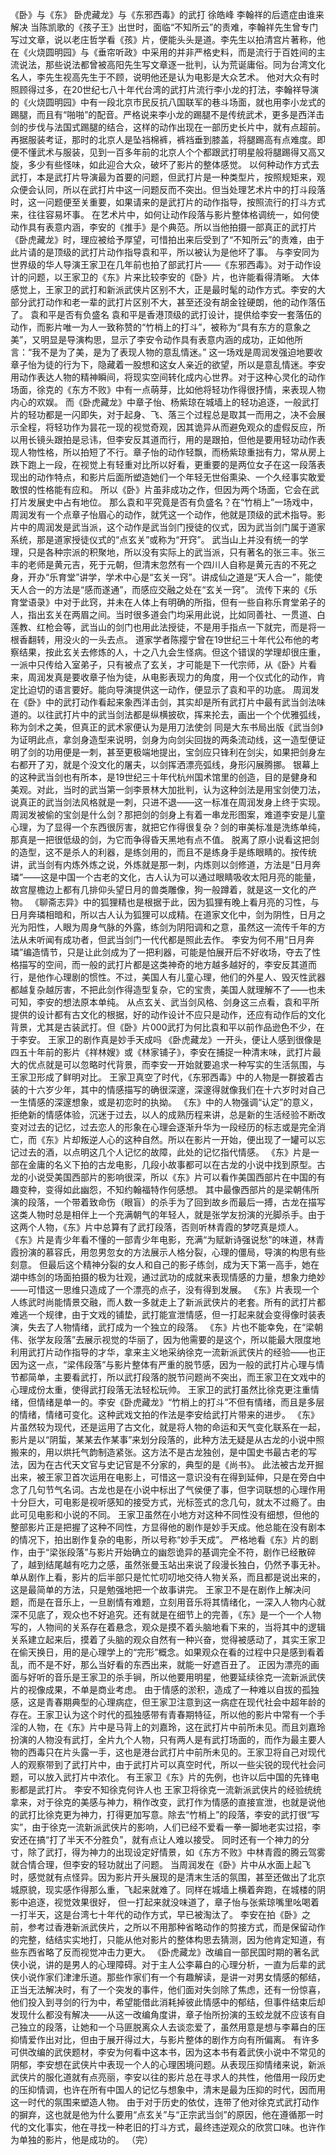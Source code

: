 《卧》与《东》
卧虎藏龙》与《东邪西毒》的武打                                                                                       徐皓峰                               李翰祥的后遗症由谁来解决    当陈凯歌的《孩子王》出世时，面临“不知所云”的责难，李翰祥先生曾专门写过文章，说以老庄哲学看《孩》片，便能头头是道。李先生以拍清宫片著称，他在《火烧圆明园》与《垂帘听政》中采用的并非严格史料，而是流行于百姓间的主流说法，那些说法都曾被高阳先生写文章逐一批判，认为荒诞庸俗。同为台湾文化名人，李先生视高先生于不顾，说明他还是认为电影是大众艺术。     他对大众有时照顾得过多，在20世纪七八十年代台湾的武打片流行李小龙的打法，李翰祥导演的《火烧圆明园》中有一段北京市民反抗八国联军的巷斗场面，就也用李小龙式的踢腿，而且有“啪啪”的配音。严格说来李小龙的踢腿不是传统武术，更多是西洋击剑的步伐与法国式踢腿的结合，这样的动作出现在一部历史长片中，就有点超前。再据服装考证，那时的北京人是坠裆棉裤，裤裆垂到膝盖，将腿踢高有点难度。即便不懂武术与服装，见到一百多年前的北京人个个都跟武打明星般将腿踢得又高又旋，多少有些怪味，如此迎合大众，破坏了影片的整体感觉。     以何种动作方式去武打，本是武打片导演最为首要的问题，但武打片是一种类型片，按照规矩来，观众便会认同，所以在武打片中这一问题反而不突出。但当处理艺术片中的打斗段落时，这一问题便至关重要，如果请来的是武打片的动作指导，按照流行的打斗方式来，往往容易坏事。     在艺术片中，如何让动作段落与影片整体格调统一，如何使动作具有表意内涵，李安的《推手》是个典范。所以当他拍摄一部真正的武打片《卧虎藏龙》时，理应被给予厚望，可惜拍出来后受到了“不知所云”的责难，由于此片请的是顶级的武打片动作指导袁和平，所以被认为是他坏了事。     与李安同为世界级的华人导演王家卫在几年前也拍了部武打片——《东邪西毒》。对于动作设计的问题，以王家卫的《东》片来比较李安的《卧》片，也许能看得清晰。     大体感觉上，王家卫的武打和新派武侠片区别不大，正是最时髦的动作方式。李安的大部分武打动作和老一辈的武打片区别不大，甚至还没有胡金铨硬朗，他的动作落伍了。                                                                袁和平是否有负盛名    袁和平是香港顶级的武打设计，提供给李安一套落伍的动作，而影片唯一为人一致称赞的“竹梢上的打斗”，被称为“具有东方的意象之美”，又明显是导演构思，显示了李安令动作具有表意内涵的成功，正如他所言：“我不是为了美，是为了表现人物的意乱情迷。” 
   这一场戏是周润发强迫地要收章子怡为徒的行为下，隐藏着一股想和这女人亲近的欲望，所以是意乱情迷。李安用动作表达人物的精神瞬间，将现实空间转化成内心世界。对于这种心灵化的动作场面，徐克的《东方不败》中有一点萌芽，比如他将轻功作得很抒情，来表现人物内心的欢娱。
   而《卧虎藏龙》中章子怡、杨紫琼在城墙上的轻功追逐，一般武打片的轻功都是一闪即失，对于起身、飞、落三个过程总是取其一而用之，决不会展示全程，将轻功作为昙花一现的视觉奇观，因其诡异从而避免观众的虚假反应，所以用长镜头跟拍是忌讳，但李安反其道而行，用的是跟拍，但他是要用轻功动作表现人物性格，所以拍短了不行。章子怡的动作轻飘，而杨紫琼重拙有力，常从房上跌下跑上一段，在视觉上有轻重对比所以好看，更重要的是两位女子在这一段落表现出的动作特点，和影片后面所塑造她们一个年轻无世俗熏染、一个久经事实敢爱敢恨的性格能有应和。
   所以《卧》片虽非成功之作，但因为两个场面，它会在武打片发展史中占有地位。     那么袁和平究竟是否有负盛名？在“竹梢上”一场戏中，周润发有一个点章子怡眉心的动作，就凭这一个动作，他就是顶级的武术指导。影片中的周润发是武当派，这个动作是武当剑门授徒的仪式，因为武当剑门属于道家系统，那是道家授徒仪式的“点玄关”或称为“开窍”。     武当山上并没有统一的学理，只是各种宗派的积聚地，所以没有实际上的武当派，只有著名的张三丰。张三丰的老师是黄元吉，死于元朝，但清末忽然有一个四川人自称是黄元吉的不死之身，开办“乐育堂”讲学，学术中心是“玄关一窍”。讲成仙之道是“天人合一”，能使天人合一的方法是“感而遂通”，而感应交融之处在“玄关一窍”。     流传下来的《乐育堂语录》中对于此窍，并未在人体上有明确的所指，但有一些自称乐育堂弟子的人，指出玄关在两眉之间。当时很多道会门均采用此说，比如同善社、一贯道、白莲教、红枪会等，武当山的剑门也用此法授徒，不是用手指点一下就完，而是将一根香翻转，用没火的一头去点。
   道家学者陈撄宁曾在19世纪三十年代公布他的考察结果，按此玄关去修炼的人，十之八九会生怪病。但这个错误的学理却很庄重，一派中只传给入室弟子，只有被点了玄关，才可能是下一代宗师，从《卧》片看来，周润发真是要收章子怡为徒，从电影表现力的角度，用一个仪式化的动作，肯定比迫切的语言要好。能向导演提供这一动作，便显示了袁和平的功底。       周润发在《卧》中的武打动作看起来象西洋击剑，其实却是所有武打片中最有武当剑法味道的。以往武打片中的武当剑法都是纵横披砍，挥来抡去，画出一个个优雅弧线，称为剑术之美，但真正的武术家便认为是用刀法使剑    同是大东书局出版《武当剑》为证明此点，拿剑身造型来说明，剑身为向剑尖回拢的两条流动线，这一造型便证明了剑的功用便是一刺，甚至更极端地提出，宝剑应只锋利在剑尖，如果把剑身左右都开了刃，就是个没文化的屠夫，以剑挥洒漂亮弧线，身形闪展腾挪。
   银幕上的这种武当剑也有所本，是19世纪三十年代杭州国术馆里的创造，目的是健身和美观。对此，当时的武当第一剑李景林大加批判，认为这种剑法是用宝剑使刀法，说真正的武当剑法风格就是一刺，只进不退——这一标准在周润发身上终于实现。      周润发被偷的宝剑是什么剑？那把剑的剑身上有着一串龙形图案，难道李安是儿童心理，为了显得一个东西很厉害，就把它作得很复杂？剑的审美标准是洗练单纯，那真是一把很低级的剑，为它而争得昏天黑地有点不值。      脱离了原小说看这把剑的造型，这不是杀人的利器，是练剑用的，而且不是练身手是练眼睛的。按传统讲，武当剑有内炼外炼之说，外炼就是那一刺，内炼则以剑修道，方法是“日月奔璘”——这是中国一个古老的文化，古人认为可以通过眼睛吸收太阳月亮的能量，故宫屋檐边上都有几排仰头望日月的兽类雕像，狗一般蹲着，就是这一文化的产物。
   《聊斋志异》中的狐狸精也是根据于此，因为狐狸有晚上看月亮的习性，与日月奔璘相暗和，所以古人认为狐狸可以成精。在道家文化中，剑为阴性，日月之光为阳性，人眼为周身气脉的外露，练剑为阴阳调和之意，虽然这一流传千年的方法从未听闻有成功者，但武当剑门一代代都是照此去作。      李安为何不用“日月奔璘”编造情节，只是让此剑成为了一把利器，可能是怕展开后不好收场，夺去了性格描写的空间，而一般的武打片都是这类神奇的地方越多越好的，李安反其道而行，是他作心理剧的惯性。不过，美国人有儿童心理，他们的外星人、毁灭性武器都越复杂越厉害，不把此剑作得造型复杂，它的宝贵，美国人就理解不了——也未可知，李安的想法原本单纯。      从点玄关、武当剑风格、剑身这三点看，袁和平所提供的设计都有古文化的根据，好的动作设计不应只是动作，还应有动作后的文化背景，尤其是古装武打。但《卧》片000武打为何比袁和平以前作品逊色不少，在于李安。                              王家卫的剧作真是妙手天成吗    《卧虎藏龙》一开头，便让人感到很像是四五十年前的影片《祥林嫂》或《林家铺子》，李安在捕捉一种清末味，武打片最大的优点就是可以忽略时代背景，而李安一开始就要追求一种写实的生活氛围，与王家卫形成了鲜明对比。      王家卫真空了时代，《东邪西毒》中的人物是一群披着古装的十六岁少年，其中的情感描写的确很深邃，深邃得就像我们在十六岁时对自己一生情感的深邃想象，或是初恋时的执拗。
   《东》中的人物强调“认定”的意义，拒绝新的情感体验，沉迷于过去，以人的成熟历程来讲，总是新的生活经验不断改变对过去的记忆，过去恋人的形象在心理会逐渐升华为一段经历的标志或是完全消亡，而《东》片却叛逆人心的这种自然。所以在影片一开始，便出现了一罐可以忘记过去的酒，以点明这几个人记忆的故障，此处的记忆指代情感。     《东》片是一部在金庸的名义下拍的古龙电影，几段小故事都可以在古龙的小说中找到原型。古龙的小说受美国西部片的影响很深，所以《东》片可以看作美国西部片在中国的有趣变种，变得如此幽怨，不知约翰福特作何感想。
   其中最像西部片的是梁朝伟所演的段落，一个带着致命伤（眼盲）的杀手为了回到故乡而最后一搏，古龙在描写这类人物时总是相伴上一个充满朝气的年轻人，就是张学友扮演的光脚杀手。由于这两个人物，《东》片中总算有了武打段落，否则听林青霞的梦呓真是烦人。     《东》片是青少年看不懂的一部青少年电影，充满“为赋新诗强说愁”的味道，林青霞扮演的慕容氏，用忽男忽女的方法展示人格分裂，心理的僵局，导演的构思有些刻意。
    但最后这个精神分裂的女人和自己的影子练剑，成为天下第一高手，她在湖中练剑的场面拍摄的极为壮观，通过武功的成就来表现情感的力量，想象力绝妙——可惜这一思维只造成了一个漂亮的点子，没有得到发展。
   《东》片表现一个人练武时尚能情景交融，而人数一多就走上了新派武侠片的老套。所有的武打片都难逃一个规律，由于文戏的铺垫，武打能宣泄情感，但一打起来就会变得像时装表演，失去了人物情绪，武打成为一个独立的段落。
   《东》片也不能幸免，在“梁朝伟、张学友段落”去展示视觉的华丽了，因为他需要的是这个，所以能最大限度地利用武打片动作指导的才华，拿来主义地采纳徐克一流新派武侠片的经验——也正因为这一点，“梁伟段落”与影片整体有严重的脱节感，因为一般的武打片心理与情节都简单，主要看武打，所以武打段落的脱节问题尚不突出，而王家卫在文戏中的心理成份太重，使得武打段落无法轻松玩帅。     王家卫的武打虽然比徐克更注重情绪，但情绪是单一的。李安《卧虎藏龙》“竹梢上的打斗”不但有情绪，而且是多层的情绪，情绪可变化。这种武戏文拍的作法是李安给武打片带来的进步。    《东》片虽然较为现代，还是运用了古文化，就是将人物的命运和天气变化联系在一起，影片是以“阴蜇，某某去作某事”来划分段落的，此种方法无疑是从古龙的小说中照搬来的，用以烘托气韵制造紧张。这方法不是古龙独创，是中国史书最古老的写法，因为在古代天文官与史记官是不分家的，典型的是《尚书》。
   此法被古龙开掘出来，被王家卫首次运用在电影上，可惜这一意识没有在得到延伸，只是在旁白中念了几句节气名词。古龙也是在小说中标出了气侯便了事，但字词联想的心理作用十分巨大，可电影是视听感知的接受方式，光标签式的念几句，就太不过瘾了。由此可见电影和小说的不同。     王家卫虽然在小地方对这种不同性没有细想，但他的整部影片正是把握了这种不同性，方显得他的剧作是妙手天成。他总能在没有剧本的情况下，拍出剧作复杂的电影，所以号称“妙手天成”。
   严格地看《东》片的剧作，由于“梁张段落”与影片开始确立的幽怨诡异的基调完全不符，剧作已经散碎了，越到结尾越有吃力之感，虽然张曼玉站出来说了段漫长独白，仍然予事无补。单从剧作上看，影片的后半部只是忙忙叨叨地交待人物关系，而且都是说出来的，这是最简单的方法，只是勉强地把一个故事讲完。     王家卫不是在剧作上解决问题，而是在音乐上，一旦剧情有难题，立刻用音乐将其情绪化，一深入人物内心就深不见底了，观众也不好追究。还有就是在细节上的完善，《东》是一个一个人物写的，人物间的关系存在着悬念，观众是摸不着头脑地看下来的，当将其中的逻辑关系建立起来后，摸着了头脑的观众自然有一种兴奋，觉得被感动了，其实王家卫在偷天换日，用的是心理学上的“完形”概念。如果观众在看的过程中只是感到看着乱，而不是不好，那么当好看的东西出来，就能一好遮百丑了。
   正因为漂亮的画面与好听的音乐是王家卫的杀手锏，所以他要用明星，他要延续徐克一流新派武侠片的视像成果，不单是商业考虑。     由于情感的淤积，造成了一种难以自拔的孤独感，这是青春期典型的心理病症，但王家卫注意到这一病症在现代社会中超年龄的存在。王家卫认为这个时代的孤独感带有青春期特征，所以他的影片中常有一个手淫的人物，在《东》片中是马背上的刘嘉玲，这在武打片中前所未见。而且刘嘉玲扮演的人物没有武打，全片九个人物，只有两人是有武打场面的，而作为最主要人物的西毒只在片头露一手，这也是港台武打片中前所未见的。王家卫将自己对现代人的观察带到了武打片中，由于武打片可以真空时代，所以一些尖锐的现代社会问题，可以放入武打片中浓化。
    有王家卫《东》片的先例，也许以后中国的先锋电影都是武打片。                             李安不知徐克何许人也    王家卫将徐克一流新派武侠片的经验统统拿来，对于徐克的美感与神力，稍作改变，武打作为情感的直接宣泄，也就是说他的武打比徐克更为神力，打得更加写意。除去“竹梢上”的段落，李安的武打很“写实”，由于徐克一流新派武侠片的影响，人们已经不爱看一拳一脚地老实过招，李安还在搞“打了半天不分胜负”，就有点让人难以接受。       同时还有一个神力的分寸，除了武打，得为神力的出现设定好情景，如《东方不败》中林青霞的腾云驾雾就合情合理，但李安的轻功就出了问题。     当周润发在《卧》片中从水面上起飞时，感觉就有点怪异。因为影片开头展现的是清末生活的氛围，甚至还做出了北京城原貌，现实感作得那么重，飞起来就难了。同样在城墙上横着奔跑，在城楼的阴影中追逐，视觉效果很好，     但一打起来就没味道了，章子怡与张紫琼嘴里吆喝着一打半天，这是台湾七十年代的动作方式，早已被淘汰了。     李安在拍《卧》之前，参考过香港新派武侠片，之所以不用那种省略动作的剪接方式，而是保留动作的完整，结结实实地打，只能从他对影片的整体构思去猜测，因为他肯定知道，有些东西省略了反而视觉冲击力更大。    《卧虎藏龙》改编自一部民国时期的著名武侠小说，讲的是男人的心理障碍。对于主人公李幕白的心理分析，一直为后辈的武侠小说作家们津津乐道。那些作家们有一个有趣解读，是讲一对男女情感的郁结，正当无法解决时，有了一个突发的事件，他们面对失剑除了焦虑，还有一份惊喜，他们投入到寻剑的行为中，希望能借此消耗掉彼此情感中的郁结，但事件结束后却发现什么都没有解决——从这一改编角度讲，章子怡所扮演的玉蛟龙就不应该有自己独立的段落，让她和一个马匪脱离众人去谈恋爱了，虽然用意是想与李幕白的压抑情爱作出对比，但由于展开得过大，与影片整体的剧作方向有所偏离。     有许多可供改编的武侠题材，李安为何看中这本书，因为这本书有着武侠小说中不常见的阴郁，李安想在武侠片中表现一个人的心理困境问题。从表现压抑情绪来说，新派武侠片的服化道就有点亮丽，李安以往的影片总在寻求人的共性，他借用一段历史的压抑情调，也许在所有中国人的记忆与想象中，清末是最为压抑的时代，因而用这一时代的氛围来塑造人物。
   由于对于历史的依仗，连带了他对徐克式武打动作的摒弃，这也就是他为什么要用“点玄关”与“正宗武当剑”的原因，他在遵循那一时代的文化事实，他在寻找一种老旧的打斗方式，最终违逆观众的欣赏口味。也许作为单独的影片，他是成功的。  （完）
 
